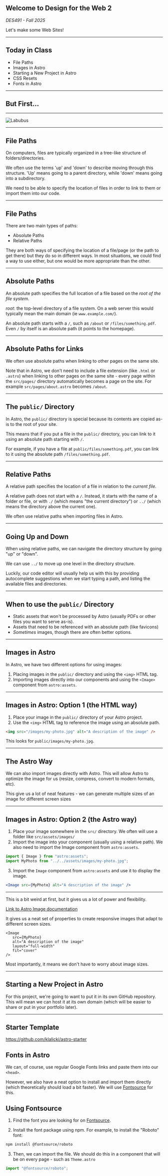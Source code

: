 ## Welcome to **Design for the Web 2**

_DES491 - Fall 2025_

Let's make some Web Sites!

---

## Today in Class

- File Paths
- Images in Astro
- Starting a New Project in Astro
- CSS Resets
- Fonts in Astro

---

## But First...

---

![Labubus](labubu.jpg)

---

## File Paths

On computers, files are typically organized in a tree-like structure of folders/directories.

We often use the terms 'up' and 'down' to describe moving through this structure. 'Up' means going to a parent directory, while 'down' means going into a subdirectory.

We need to be able to specify the location of files in order to link to them or import them into our code.

---

## File Paths

There are two main types of paths:

- Absolute Paths
- Relative Paths

They are both ways of specifying the location of a file/page (or the path to get there) but they do so in different ways. In most situations, we could find a way to use either, but one would be more appropriate than the other.

---

## Absolute Paths

An absolute path specifies the full location of a file based on the _root of the file system._

_root_: the top-level directory of a file system. On a web server this would typically mean the main domain (ie `www.example.com/`).

An absolute path starts with a `/`, such as `/about` or `/files/something.pdf`. Even `/` by itself is an absolute path (it points to the homepage).

---

## Absolute Paths for Links

We often use absolute paths when linking to other pages on the same site.

Note that in Astro, we don't need to include a file extension (like `.html` or `.astro`) when linking to other pages on the same site - every page within the `src/pages/` directory automatically becomes a page on the site. For example `src/pages/about.astro` becomes `/about`.

---

## The `public/` Directory

In Astro, the `public/` directory is special because its contents are copied as-is to the root of your site.

This means that if you put a file in the `public/` directory, you can link to it using an absolute path starting with `/`.

For example, if you have a file at `public/files/something.pdf`, you can link to it using the absolute path `/files/something.pdf`.

---

## Relative Paths

A relative path specifies the location of a file in relation to the _current file._

A relative path does not start with a `/`. Instead, it starts with the name of a folder or file, or with `./` (which means "the current directory") or `../` (which means the directory above the current one).

We often use relative paths when importing files in Astro.

---

## Going Up and Down

When using relative paths, we can navigate the directory structure by going "up" or "down".

We can use `../` to move up one level in the directory structure.

Luckily, our code editor will usually help us with this by providing autocomplete suggestions when we start typing a path, and listing the available files and directories.

---

## When to use the `public/` Directory

- Static assets that won't be processed by Astro (usually PDFs or other files you want to serve as-is).
- Assets that need to be referenced with an absolute path (like favicons)
- _Sometimes_ images, though there are often better options.

---

## Images in Astro

In Astro, we have two different options for using images:

1. Placing images in the `public/` directory and using the `<img>` HTML tag.
2. Importing images directly into our components and using the `<Image>` component from `astro:assets`.

---

## Images in Astro: Option 1 (the HTML way)

1. Place your image in the `public/` directory of your Astro project.
2. Use the `<img>` HTML tag to reference the image using an absolute path.

```html
<img src="/images/my-photo.jpg" alt="A description of the image" />
```

This looks for `public/images/my-photo.jpg`.

---

## The Astro Way

We can also import images directly with Astro. This will allow Astro to optimize the image for us (resize, compress, convert to modern formats, etc).

This give us a lot of neat features - we can generate multiple sizes of an image for different screen sizes

---

## Images in Astro: Option 2 (the Astro way)

1. Place your image somewhere in the `src/` directory. We often will use a folder like `src/assets/images/`
2. Import the image into your component (usually using a relative path). We also need to import the Image component from `astro:assets`.

```js
import { Image } from "astro:assets";
import MyPhoto from "../../assets/images/my-photo.jpg";
```

3. Import the `Image` component from `astro:assets` and use it to display the image.

```jsx
<Image src={MyPhoto} alt="A description of the image" />
```

---

This is a bit weird at first, but it gives us a lot of power and flexibility.

[Link to Astro Image documentation](https://docs.astro.build/en/reference/modules/astro-assets/)

It gives us a neat set of properties to create responsive images that adapt to different screen sizes.

```astro
<Image
   src={MyPhoto}
   alt="A description of the image"
   layout="full-width"
   fit="cover"
/>
```

Most importantly, it means we don't have to worry about image sizes.

---

## Starting a New Project in Astro

For this project, we're going to want to put it in its own GitHub repository. This will mean we can host it at its own domain (which will be easier to share or put in your portfolio later).

---

## Starter Template

https://github.com/klalicki/astro-starter

## Fonts in Astro

We can, of course, use regular Google Fonts links and paste them into our `<head>`.

However, we also have a neat option to install and import them directly (which theoretically should load a bit faster). We will use [Fontsource](https://fontsource.org/) for this.

## Using Fontsource

1. Find the font you are looking for on [Fontsource](https://fontsource.org/).

2. Install the font package using npm. For example, to install the "Roboto" font:

```bash
npm install @fontsource/roboto
```

3. Then, we can import the file. We should do this in a component that will be on every page - such as `Theme.astro`

```js
import "@fontsource/roboto";
```
